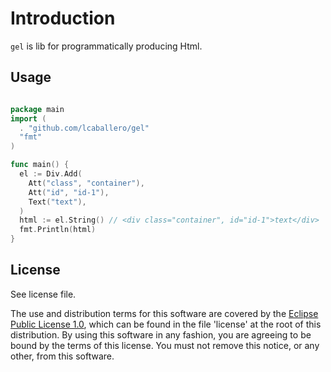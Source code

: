 # Introduction

`gel` is lib for programmatically producing Html.

## Usage

```go

package main
import (
  . "github.com/lcaballero/gel"
  "fmt"
)  

func main() {
  el := Div.Add(
    Att("class", "container"),
    Att("id", "id-1"),
    Text("text"),
  )
  html := el.String() // <div class="container", id="id-1">text</div>
  fmt.Println(html)  
}

```


## License

See license file.

The use and distribution terms for this software are covered by the
[Eclipse Public License 1.0][EPL-1], which can be found in the file 'license' at the
root of this distribution. By using this software in any fashion, you are
agreeing to be bound by the terms of this license. You must not remove this
notice, or any other, from this software.


[EPL-1]: http://opensource.org/licenses/eclipse-1.0.txt
